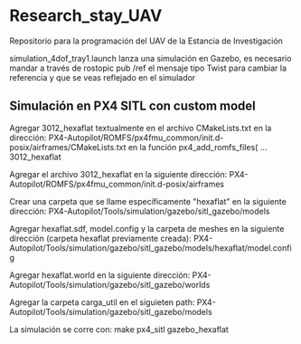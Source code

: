 # Research_stay_UAV
Repositorio para la programación del UAV de la Estancia de Investigación

simulation_4dof_tray1.launch lanza una simulación en Gazebo, es necesario mandar a través de rostopic pub /ref el mensaje tipo Twist para cambiar la referencia y que se veas reflejado en el simulador
 
## Simulación en PX4 SITL con custom model

Agregar 3012_hexaflat textualmente en el archivo CMakeLists.txt en la dirección:
PX4-Autopilot/ROMFS/px4fmu_common/init.d-posix/airframes/CMakeLists.txt 
en la función px4_add_romfs_files(
    ...
    3012_hexaflat

Agregar el archivo 3012_hexaflat en la siguiente dirección:
PX4-Autopilot/ROMFS/px4fmu_common/init.d-posix/airframes

Crear una carpeta que se llame específicamente "hexaflat" en la siguiente dirección:
PX4-Autopilot/Tools/simulation/gazebo/sitl_gazebo/models

Agregar hexaflat.sdf, model.config y la carpeta de meshes en la siguiente dirección (carpeta hexaflat previamente creada):
PX4-Autopilot/Tools/simulation/gazebo/sitl_gazebo/models/hexaflat/model.config

Agregar hexaflat.world en la siguiente dirección:
PX4-Autopilot/Tools/simulation/gazebo/sitl_gazebo/worlds

Agregar la carpeta carga_util en el siguieten path:
PX4-Autopilot/Tools/simulation/gazebo/sitl_gazebo/models

La simulación se corre con:
make px4_sitl gazebo_hexaflat
